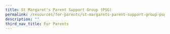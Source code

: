 ```yaml
---
title: St Margaret's Parent Support Group (PSG)
permalink: /resources/for-parents/st-margarets-parent-support-group-psg/
description: ""
third_nav_title: For Parents
---
```


